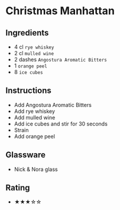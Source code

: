 # Christmas Manhattan

## Ingredients
- 4 cl `rye whiskey`
- 2 cl `mulled wine`
- 2 dashes `Angostura Aromatic Bitters`
- 1 `orange peel`
- 8 `ice cubes`

## Instructions
- Add Angostura Aromatic Bitters
- Add rye whiskey
- Add mulled wine
- Add ice cubes and stir for 30 seconds
- Strain
- Add orange peel

## Glassware
- Nick & Nora glass

## Rating
- ★★★☆☆